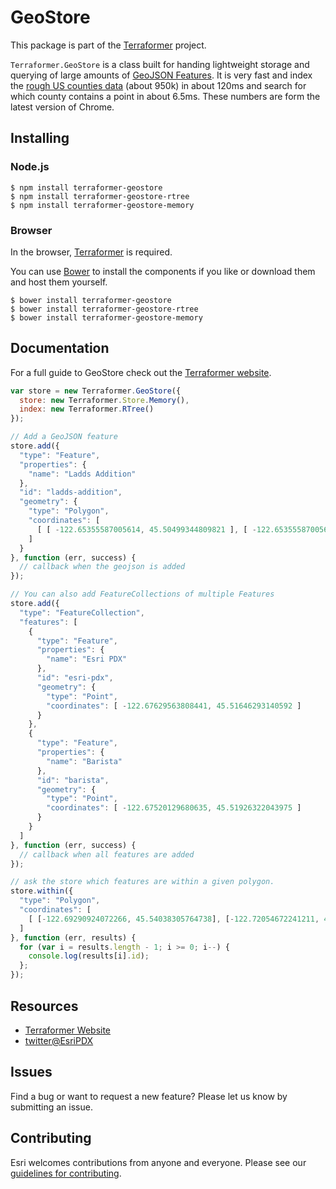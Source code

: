 # GeoStore

This package is part of the [Terraformer](http://terraformer.io) project.

`Terraformer.GeoStore` is a class built for handing lightweight storage and querying of large amounts of [GeoJSON Features](http://www.geojson.org/geojson-spec.html#feature-objects). It is very fast and index the [rough US counties data](https://github.com/Esri/Terraformer/blob/master/examples/geostore/counties_rough.json) (about 950k) in about 120ms and search for which county contains a point in about 6.5ms. These numbers are form the latest version of Chrome.

## Installing

### Node.js

```
$ npm install terraformer-geostore
$ npm install terraformer-geostore-rtree
$ npm install terraformer-geostore-memory
```

### Browser

In the browser, [Terraformer](http://github.com/esri/terraformer) is required.

You can use [Bower](http://bower.io/) to install the components if you like or download them and host them yourself.

```
$ bower install terraformer-geostore
$ bower install terraformer-geostore-rtree
$ bower install terraformer-geostore-memory
```

## Documentation

For a full guide to GeoStore check out the [Terraformer website](http://terraformer.io/geostore/).

```js
var store = new Terraformer.GeoStore({
  store: new Terraformer.Store.Memory(),
  index: new Terraformer.RTree()
});

// Add a GeoJSON feature
store.add({
  "type": "Feature",
  "properties": {
    "name": "Ladds Addition"
  },
  "id": "ladds-addition",
  "geometry": {
    "type": "Polygon",
    "coordinates": [
      [ [ -122.65355587005614, 45.50499344809821 ], [ -122.65355587005614, 45.512061121601 ], [ -122.64535903930664, 45.512061121601 ], [ -122.64535903930664, 45.50499344809821 ], [ -122.65355587005614, 45.50499344809821 ] ]
    ]
  }
}, function (err, success) {
  // callback when the geojson is added
});

// You can also add FeatureCollections of multiple Features
store.add({
  "type": "FeatureCollection",
  "features": [
    {
      "type": "Feature",
      "properties": {
        "name": "Esri PDX"
      },
      "id": "esri-pdx",
      "geometry": {
        "type": "Point",
        "coordinates": [ -122.67629563808441, 45.51646293140592 ]
      }
    },
    {
      "type": "Feature",
      "properties": {
        "name": "Barista"
      },
      "id": "barista",
      "geometry": {
        "type": "Point",
        "coordinates": [ -122.67520129680635, 45.51926322043975 ]
      }
    }
  ]
}, function (err, success) {
  // callback when all features are added
});

// ask the store which features are within a given polygon.
store.within({
  "type": "Polygon",
  "coordinates": [
    [ [-122.69290924072266, 45.54038305764738], [-122.72054672241211, 45.535453299886896], [-122.69479751586914, 45.51464736754301], [-122.67848968505858, 45.495398037299395], [-122.66836166381836, 45.495398037299395], [-122.66681671142577, 45.50321887154943], [-122.67127990722655, 45.51067773196122], [-122.67127990722655, 45.522585798722176], [-122.67110824584961, 45.53028260179986], [-122.69290924072266, 45.54038305764738] ]
  ]
}, function (err, results) {
  for (var i = results.length - 1; i >= 0; i--) {
    console.log(results[i].id);
  };
});
```

## Resources

* [Terraformer Website](http://terraformer.io)
* [twitter@EsriPDX](http://twitter.com/esripdx)

## Issues

Find a bug or want to request a new feature?  Please let us know by submitting an issue.

## Contributing

Esri welcomes contributions from anyone and everyone. Please see our [guidelines for contributing](https://github.com/esri/contributing).

